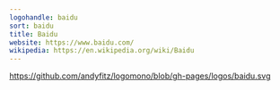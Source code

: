 ```yaml
---
logohandle: baidu
sort: baidu
title: Baidu
website: https://www.baidu.com/
wikipedia: https://en.wikipedia.org/wiki/Baidu
---
```


https://github.com/andyfitz/logomono/blob/gh-pages/logos/baidu.svg